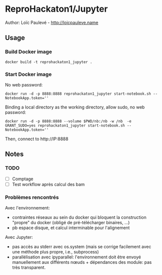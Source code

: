 # ReproHackaton1/Jupyter

Author: Loïc Paulevé - http://loicpauleve.name

## Usage

### Build Docker image

```
docker build -t reprohackaton1_jupyter .
```

### Start Docker image

No web password:
```
docker run -d -p 8888:8888 reprohackaton1_jupyter start-notebook.sh --NotebookApp.token=''
```

Binding a local directory as the working directory, allow sudo, no web password:
```
docker run -d -p 8888:8888 --volume $PWD/nb:/nb -w /nb  -e GRANT_SUDO=yes reprohackaton1_jupyter start-notebook.sh --NotebookApp.token=''
```

Then, connect to http://IP:8888


## Notes

### TODO

- [ ] Comptage
- [ ] Test workflow après calcul des bam

### Problèmes rencontrés

Avec l'environnement:

* contraintes réseaux au sein du docker qui bloquent la construction "propre" du
  docker (obligé de pré-télécharger binaires, ...)
* pb espace disque, et calcul interminable pour l'alignement

Avec Jupyter:

* pas accès au stderr avec os.system (mais se corrige facilement avec une
  méthode plus propre, i.e., subprocess)
* parallélisation avec ipyparallel: l'environnement doit être envoyé
  manuellement aux différents nœuds + dépendances des module: pas très
  transparent.



